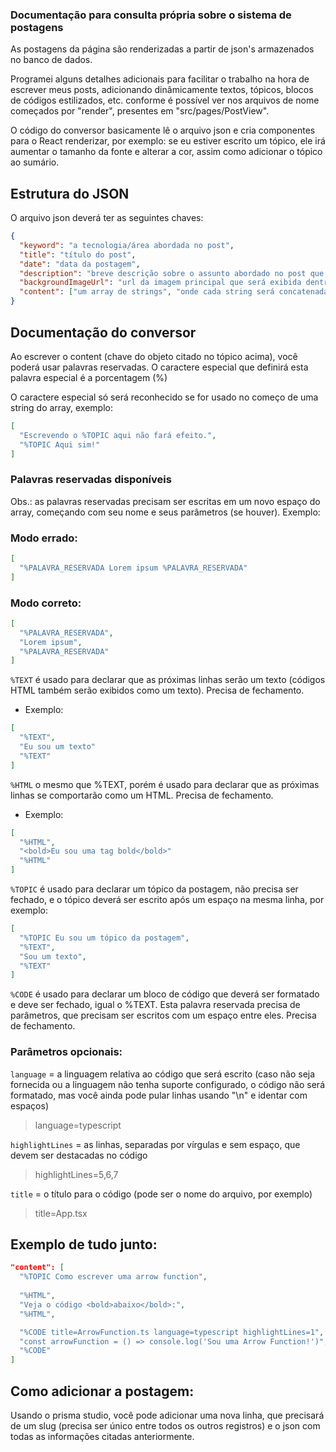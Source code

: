 ### Documentação para consulta própria sobre o sistema de postagens

As postagens da página são renderizadas a partir de json's armazenados no banco de dados.

Programei alguns detalhes adicionais para facilitar o trabalho na hora de escrever meus posts, adicionando
dinâmicamente textos, tópicos, blocos de códigos estilizados, etc. conforme é possível ver nos arquivos de
nome começados por "render", presentes em "src/pages/PostView".

O código do conversor basicamente lê o arquivo json e cria componentes para o React renderizar, por exemplo:
se eu estiver escrito um tópico, ele irá aumentar o tamanho da fonte e alterar a cor, assim como adicionar
o tópico ao sumário.

## Estrutura do JSON

O arquivo json deverá ter as seguintes chaves:
``` json
{
  "keyword": "a tecnologia/área abordada no post",
  "title": "título do post",
  "date": "data da postagem",
  "description": "breve descrição sobre o assunto abordado no post que será exibido no card",
  "backgroundImageUrl": "url da imagem principal que será exibida dentro do post",
  "content": ["um array de strings", "onde cada string será concatenada e exibida no post"]
}
```

## Documentação do conversor

Ao escrever o content (chave do objeto citado no tópico acima), você poderá usar palavras reservadas.
O caractere especial que definirá esta palavra especial é a porcentagem (%)

O caractere especial só será reconhecido se for usado no começo de uma string do array, exemplo:
``` json
[
  "Escrevendo o %TOPIC aqui não fará efeito.",
  "%TOPIC Aqui sim!"
]
```

### Palavras reservadas disponíveis

Obs.: as palavras reservadas precisam ser escritas em um novo espaço do array, começando com seu nome e seus parâmetros (se houver).
Exemplo:

### Modo errado:
``` json
[
  "%PALAVRA_RESERVADA Lorem ipsum %PALAVRA_RESERVADA"
]

```
### Modo correto:
``` json
[
  "%PALAVRA_RESERVADA",
  "Lorem ipsum",
  "%PALAVRA_RESERVADA"
]
```

``` %TEXT ``` é usado para declarar que as próximas linhas serão um texto (códigos HTML também serão exibidos como um texto).
Precisa de fechamento.
- Exemplo:
``` json
[
  "%TEXT",
  "Eu sou um texto"
  "%TEXT"
]
```

``` %HTML ``` o mesmo que %TEXT, porém é usado para declarar que as próximas linhas se comportarão como um HTML.
Precisa de fechamento.
- Exemplo:
``` json
[
  "%HTML",
  "<bold>Eu sou uma tag bold</bold>"
  "%HTML"
]
```

``` %TOPIC ``` é usado para declarar um tópico da postagem, não precisa ser fechado, e o tópico deverá ser escrito após um espaço na mesma linha, por exemplo:
``` json
[
  "%TOPIC Eu sou um tópico da postagem",
  "%TEXT",
  "Sou um texto",
  "%TEXT"
]
```

``` %CODE ``` é usado para declarar um bloco de código que deverá ser formatado e deve ser fechado, igual o %TEXT.
Esta palavra reservada precisa de parâmetros, que precisam ser escritos com um espaço entre eles.
Precisa de fechamento.

### Parâmetros opcionais:
``` language ``` = a linguagem relativa ao código que será escrito (caso não seja fornecida ou a linguagem não tenha suporte configurado, o código não será formatado, mas você ainda pode pular linhas usando "\n" e identar com espaços)
> language=typescript

``` highlightLines ``` = as linhas, separadas por vírgulas e sem espaço, que devem ser destacadas no código
> highlightLines=5,6,7

``` title ``` = o título para o código (pode ser o nome do arquivo, por exemplo)
> title=App.tsx

## Exemplo de tudo junto:
``` json
"content": [
  "%TOPIC Como escrever uma arrow function",
  
  "%HTML",
  "Veja o código <bold>abaixo</bold>:",
  "%HTML",

  "%CODE title=ArrowFunction.ts language=typescript highlightLines=1",
  "const arrowFunction = () => console.log('Sou uma Arrow Function!')",
  "%CODE"
]
```

## Como adicionar a postagem:
Usando o prisma studio, você pode adicionar uma nova linha, que precisará de um slug (precisa ser
único entre todos os outros registros) e o json com todas as informações citadas anteriormente.